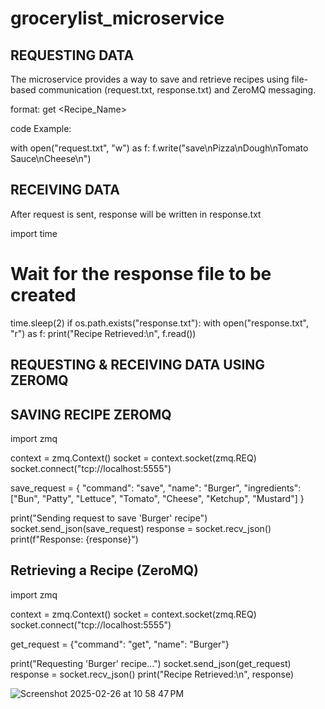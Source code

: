 # grocerylist_microservice

REQUESTING DATA
----------------------------
The microservice provides a way to save and retrieve recipes using file-based communication (request.txt, response.txt) and ZeroMQ messaging.

format:
get
<Recipe_Name>

code Example:

with open("request.txt", "w") as f:
    f.write("save\nPizza\nDough\nTomato Sauce\nCheese\n")

RECEIVING DATA
-----------------
After request is sent, response will be written in response.txt

import time

# Wait for the response file to be created
time.sleep(2)
if os.path.exists("response.txt"):
    with open("response.txt", "r") as f:
        print("Recipe Retrieved:\n", f.read())

REQUESTING & RECEIVING DATA USING ZEROMQ
-----------------------------------------

SAVING RECIPE ZEROMQ
--------------------
import zmq

context = zmq.Context()
socket = context.socket(zmq.REQ)
socket.connect("tcp://localhost:5555")

save_request = {
    "command": "save",
    "name": "Burger",
    "ingredients": ["Bun", "Patty", "Lettuce", "Tomato", "Cheese", "Ketchup", "Mustard"]
}

print("Sending request to save 'Burger' recipe")
socket.send_json(save_request)
response = socket.recv_json()
print(f"Response: {response}")

Retrieving a Recipe (ZeroMQ)
----------------------------
import zmq

context = zmq.Context()
socket = context.socket(zmq.REQ)
socket.connect("tcp://localhost:5555")

get_request = {"command": "get", "name": "Burger"}

print("Requesting 'Burger' recipe...")
socket.send_json(get_request)
response = socket.recv_json()
print("Recipe Retrieved:\n", response)

![Screenshot 2025-02-26 at 10 58 47 PM](https://github.com/user-attachments/assets/5566ee4a-6209-4d8f-ac73-62fb0fd3dfd1)


